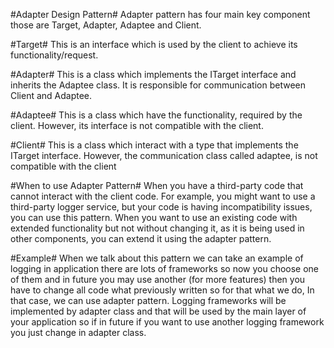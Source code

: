 #Adapter Design Pattern#
Adapter pattern has four main key component those are Target, Adapter, Adaptee and Client.

#Target#
This is an interface which is used by the client to achieve its functionality/request.

#Adapter#
This is a class which implements the ITarget interface and inherits the Adaptee class. It is responsible for communication between Client and Adaptee.

#Adaptee#
This is a class which have the functionality, required by the client. However, its interface is not compatible with the client.

#Client#
This is a class which interact with a type that implements the ITarget interface. However, the communication class called adaptee, is not compatible with the client

#When to use Adapter Pattern#
When you have a third-party code that cannot interact with the client code. For example, you might want to use a third-party logger service, but your code is having incompatibility issues, you can use this pattern.
When you want to use an existing code with extended functionality but not without changing it, as it is being used in other components, you can extend it using the adapter pattern.

#Example#
When we talk about this pattern we can take an example of logging in application there are lots of frameworks so now you choose one of them and in future you may use another (for more features) then you have to change all code what previously written so for that what we do, In that case, we can use adapter pattern. Logging frameworks will be implemented by adapter class and that will be used by the main layer of your application so if in future if you want to use another logging framework you just change in adapter class.